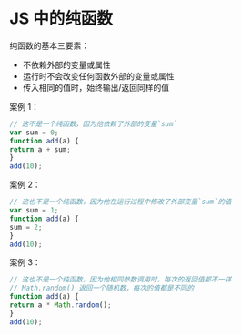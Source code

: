 # JS 中的纯函数

纯函数的基本三要素：

- 不依赖外部的变量或属性
- 运行时不会改变任何函数外部的变量或属性
- 传入相同的值时，始终输出/返回同样的值

案例 1：

```js
// 这不是一个纯函数，因为他依赖了外部的变量`sum`
var sum = 0;
function add(a) {
return a + sum;
}
add(10);
```

案例 2：

```js
// 这也不是一个纯函数，因为他在运行过程中修改了外部变量`sum`的值
var sum = 1;
function add(a) {
sum = 2;
}
add(10);
```

案例 3：

```js
// 这也不是一个纯函数，因为他相同参数调用时，每次的返回值都不一样
// Math.random() 返回一个随机数，每次的值都是不同的
function add(a) {
return a * Math.random();
}
add(10);
```
